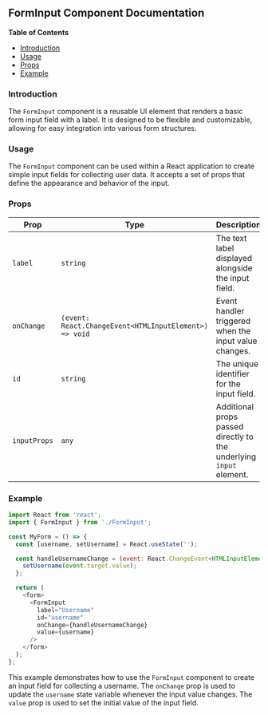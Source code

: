 ## FormInput Component Documentation

**Table of Contents**

* [Introduction](#introduction)
* [Usage](#usage)
* [Props](#props)
* [Example](#example)

### Introduction 

The `FormInput` component is a reusable UI element that renders a basic form input field with a label. It is designed to be flexible and customizable, allowing for easy integration into various form structures.

### Usage

The `FormInput` component can be used within a React application to create simple input fields for collecting user data. It accepts a set of props that define the appearance and behavior of the input.

### Props

| Prop | Type | Description | Default |
|---|---|---|---|
| `label` | `string` | The text label displayed alongside the input field. | - |
| `onChange` | `(event: React.ChangeEvent<HTMLInputElement>) => void` | Event handler triggered when the input value changes. | - |
| `id` | `string` | The unique identifier for the input field. | - |
| `inputProps` | `any` | Additional props passed directly to the underlying `input` element. | - |

### Example

```javascript
import React from 'react';
import { FormInput } from './FormInput';

const MyForm = () => {
  const [username, setUsername] = React.useState('');

  const handleUsernameChange = (event: React.ChangeEvent<HTMLInputElement>) => {
    setUsername(event.target.value);
  };

  return (
    <form>
      <FormInput 
        label="Username" 
        id="username" 
        onChange={handleUsernameChange}
        value={username}
      />
    </form>
  );
};
```

This example demonstrates how to use the `FormInput` component to create an input field for collecting a username. The `onChange` prop is used to update the `username` state variable whenever the input value changes. The `value` prop is used to set the initial value of the input field. 
